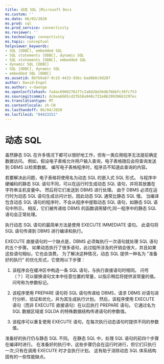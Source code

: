 ```yaml
---
title: 动态 SQL |Microsoft Docs
ms.custom: ''
ms.date: 06/03/2020
ms.prod: sql
ms.prod_service: connectivity
ms.reviewer: ''
ms.technology: connectivity
ms.topic: conceptual
helpviewer_keywords:
- SQL [ODBC], embedded SQL
- SQL statements [ODBC], dynamic SQL
- SQL statements [ODBC], embedded SQL
- dynamic SQL [ODBC]
- SQL [ODBC], dynamic SQL
- embedded SQL [ODBC]
ms.assetid: 0bfb9ab7-9c15-4433-93bc-bad8b6c9d287
author: David-Engel
ms.author: v-daenge
ms.openlocfilehash: fa4ac69602761f7c2a8d28e56db76bbfc39fc753
ms.sourcegitcommit: dc6ea6665cd2fb58a940c722e86299396b329fec
ms.translationtype: MT
ms.contentlocale: zh-CN
ms.lasthandoff: 06/04/2020
ms.locfileid: "84423251"
---
```

# <a name="dynamic-sql"></a>动态 SQL
虽然静态 SQL 在许多情况下都可以很好地工作，但有一类应用程序无法提前确定数据访问。 例如，假设电子表格允许用户输入查询，电子表格随后会将查询发送到 DBMS 以检索数据。 编写电子表格程序时，程序员不知道此查询的内容。  
  
 若要解决此问题，电子表格将使用名为动态 SQL 的嵌入式 SQL 形式。 与程序中硬编码的静态 SQL 语句不同，可以在运行时生成动态 SQL 语句，并将其放置在字符串主机变量中。 然后将它们发送到 DBMS 进行处理。 由于 DBMS 必须在运行时为动态 SQL 语句生成访问计划，因此动态 SQL 通常比静态 SQL 慢。 当编译包含动态 SQL 语句的程序时，不会从程序中提取动态 SQL 语句，如静态 SQL 语句中所示。 相反，它们被传递给 DBMS 的函数调用替代;同一程序中的静态 SQL 语句会正常处理。  
  
 执行动态 SQL 语句的最简单方法是使用 EXECUTE IMMEDIATE 语句。 此语句将 SQL 语句传递到 DBMS 进行编译和执行。  
  
 EXECUTE 直接语句的一个缺点是，DBMS 必须每执行一次语句就处理 SQL 语句的五个步骤。 如果动态执行了很多语句，此过程所涉及的开销会很大，并且如果这些语句相似，它也会浪费。 为了解决这种情况，动态 SQL 提供一种名为 "准备好的执行" 的优化形式，它使用以下步骤：  
  
1.  该程序会在缓冲区中构造一条 SQL 语句，与执行直接语句时相同。 问号（？）可以替换语句文本中任意位置的常量，以指示稍后将提供该常量的值。 问号称为参数标记。  
  
2.  该程序使用 PREPARE 语句将 SQL 语句传递给 DBMS，请求 DBMS 对语句进行分析、验证和优化，并为其生成执行计划。 然后，该程序使用 EXECUTE 语句（而非 EXECUTE 直接语句）在以后执行 PREPARE 语句。 它通过名为 SQL 数据区域或 SQLDA 的特殊数据结构传递语句的参数值。  
  
3.  该程序可以重复使用 EXECUTE 语句，在每次执行动态语句时提供不同的参数值。  
  
 准备好的执行仍与静态 SQL 不同。 在静态 SQL 中，处理 SQL 语句的前四个步骤在编译时进行。 在准备好的执行中，这些步骤仍会在运行时进行，但它们只执行一次;只有在调用 EXECUTE 时才会执行计划。 这有助于消除动态 SQL 体系结构固有的一些性能缺点。

